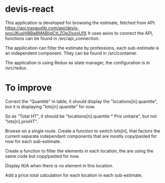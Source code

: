 # devis-react

This application is developed for browsing the estimate, fetched from API:
https://api.travauxlib.com/api/devis-pro/JKusHl8Ba8MABIjdCtLZOe2lxxnUfX
It uses axios to connect the API, functions can be found in /src/api_connection.

The appilication can filter the estimate by professions, each sub-estimate is an independent component. They can be found in /src/container.

The application is using Redux as state manager, the configuration is in /src/redux.

# To improve

Correct the "Quantité" in table, it should display the "locations[n].quantite",
but it is displaying "lots[n].quantite" for now.

So as "Total HT", it should be "locations[n].quantite \* Prix unitaire",
but not "lots[n].prixHT".

Browse on a single route. Create a function to switch lots[n], that factors the current separate independant components that are mostly copy/pasted for now for each sub-estimate.

Create a function to filter the elements in each location, the are using the same code but copy/pasted for now.

Display N/A when there is no element in this location.

Add a price total calculation for each location in each sub-estimate.
